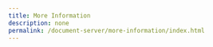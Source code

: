 ```yaml
---
title: More Information
description: none
permalink: /document-server/more-information/index.html
---
```

